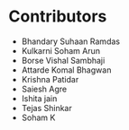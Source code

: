 # Contributors

- Bhandary Suhaan Ramdas
- Kulkarni Soham Arun
- Borse Vishal Sambhaji
- Attarde Komal Bhagwan
- Krishna Patidar
- Saiesh Agre
- Ishita jain 
- Tejas Shinkar
- Soham K
